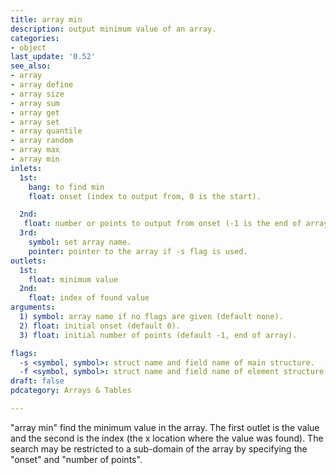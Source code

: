 ```yaml
---
title: array min
description: output minimum value of an array.
categories:
- object
last_update: '0.52'
see_also:
- array
- array define
- array size
- array sum
- array get
- array set
- array quantile
- array random
- array max
- array min
inlets:
  1st:
    bang: to find min
    float: onset (index to output from, 0 is the start).

  2nd:
   float: number or points to output from onset (-1 is the end of array).
  3rd:
    symbol: set array name.
    pointer: pointer to the array if -s flag is used.
outlets:
  1st:
    float: minimum value
  2nd:
    float: index of found value
arguments:
  1) symbol: array name if no flags are given (default none).
  2) float: initial onset (default 0).
  3) float: initial number of points (default -1, end of array).

flags:
  -s <symbol, symbol>: struct name and field name of main structure.
  -f <symbol, symbol>: struct name and field name of element structure.
draft: false
pdcategory: Arrays & Tables

---
```


"array min" find the minimum value in the array. The first outlet is the value and the second is the index (the x location where the value was found). The search may be restricted to a sub-domain of the array by specifying the "onset" and "number of points".
